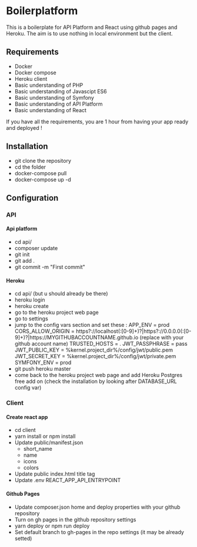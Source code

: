 # Boilerplatform

This is a boilerplate for API Platform and React using github pages and Heroku.
The aim is to use nothing in local environment but the client.

## Requirements
* Docker
* Docker compose
* Heroku client
* Basic understanding of PHP
* Basic understanding of Javascipt ES6
* Basic understanding of Symfony
* Basic understanding of API Platform
* Basic understanding of React

If you have all the requirements, you are 1 hour from having your app ready and deployed !
## Installation
* git clone the repository
* cd the folder
* docker-compose pull
* docker-compose up -d
## Configuration
### API
#### Api platform
* cd api/
* composer update
* git init 
* git add .
* git commit -m "First commit"
#### Heroku
* cd api/ (but u should already be there)
* heroku login
* heroku create
* go to the heroku project web page
* go to settings
* jump to the config vars section and set these :
APP_ENV = prod
CORS_ALLOW_ORIGIN = https?:\/\/localhost(:[0-9]+)?|https?:\/\/0.0.0.0(:[0-9]+)?|https:\/\/MYGITHUBACCOUNTNAME.github.io (replace with your github account name)
TRUSTED_HOSTS = .
JWT_PASSPHRASE = pass
JWT_PUBLIC_KEY = %kernel.project_dir%/config/jwt/public.pem
JWT_SECRET_KEY = %kernel.project_dir%/config/jwt/private.pem
SYMFONY_ENV = prod
* git push heroku master
* come back to the heroku project web page and add Heroku Postgres free add on (check the installation by looking after DATABASE_URL config var)
### Client
#### Create react app
* cd client
* yarn install or npm install
* Update public/manifest.json
    * short_name
    * name
    * icons
    * colors
* Update public index.html title tag
* Update .env REACT_APP_API_ENTRYPOINT
#### Github Pages
* Update composer.json home and deploy properties with your github repository
* Turn on gh pages in the github repository settings
* yarn deploy or npm run deploy
* Set default branch to gh-pages in the repo settings (it may be already setted)

